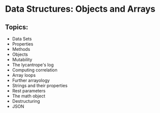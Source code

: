 # Data Structures: Objects and Arrays

## Topics:

- Data Sets
- Properties
- Methods
- Objects
- Mutability
- The lycantrope's log
- Computing correlation
- Array loops
- Further arrayology
- Strings and their properties
- Rest parameters
- The math object
- Destructuring
- JSON